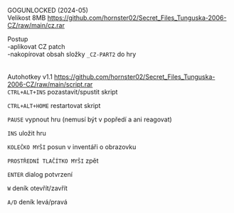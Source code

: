 GOGUNLOCKED (2024-05)
<br/>
Velikost 8MB https://github.com/hornster02/Secret_Files_Tunguska-2006-CZ/raw/main/cz.rar

Postup
<br/>
-aplikovat CZ patch
<br/>
-nakopírovat obsah složky ```_CZ-PART2``` do hry
<br/>
<br/>
<br/>
Autohotkey v1.1 https://github.com/hornster02/Secret_Files_Tunguska-2006-CZ/raw/main/script.rar
<br/>
```CTRL+ALT+INS``` pozastavit/spustit skript

```CTRL+ALT+HOME``` restartovat skript

```PAUSE``` vypnout hru (nemusí být v popředí a ani reagovat)

```INS``` uložit hru

```KOLEČKO MYŠI``` posun v inventáři o obrazovku

```PROSTŘEDNÍ TLAČÍTKO MYŠI``` zpět

```ENTER``` dialog potvrzení

```W``` deník otevřít/zavřít

```A/D``` deník levá/pravá
